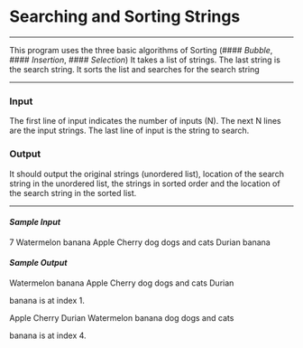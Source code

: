 # Searching and Sorting Strings 
___

This program uses the three basic algorithms of Sorting (#### *Bubble*, #### *Insertion*, #### *Selection*) 
It takes a list of strings. The last string is the search string. It sorts the list and searches for the search string

---

### Input

The first line of input indicates the number of inputs (N).
The next N lines are the input strings.
The last line of input is the string to search.


### Output

It should output the original strings (unordered list), location of the search string in the unordered list, the strings in sorted order and the location of the search string in the sorted list.

---

#### *Sample Input*

7
Watermelon
banana
Apple
Cherry
dog
dogs and cats
Durian
banana


#### *Sample Output*

Watermelon
banana
Apple
Cherry
dog
dogs and cats
Durian

banana is at index 1.

Apple
Cherry
Durian
Watermelon
banana
dog
dogs and cats

banana is at index 4.

